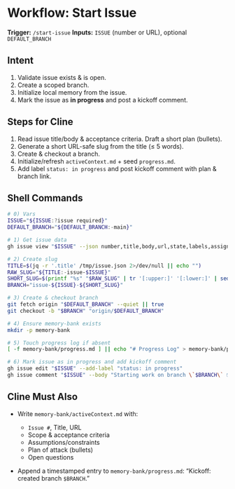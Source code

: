 # Workflow: Start Issue

**Trigger:** `/start-issue`
**Inputs:** `ISSUE` (number or URL), optional `DEFAULT_BRANCH`

## Intent

1. Validate issue exists & is open.
2. Create a scoped branch.
3. Initialize local memory from the issue.
4. Mark the issue as **in progress** and post a kickoff comment.

## Steps for Cline

1. Read issue title/body & acceptance criteria. Draft a short plan (bullets).
2. Generate a short URL-safe slug from the title (≤ 5 words).
3. Create & checkout a branch.
4. Initialize/refresh `activeContext.md` + seed `progress.md`.
5. Add label `status: in progress` and post kickoff comment with plan & branch link.

## Shell Commands

```bash
# 0) Vars
ISSUE="${ISSUE:?issue required}"
DEFAULT_BRANCH="${DEFAULT_BRANCH:-main}"

# 1) Get issue data
gh issue view "$ISSUE" --json number,title,body,url,state,labels,assignees > /tmp/issue.json

# 2) Create slug
TITLE=$(jq -r '.title' /tmp/issue.json 2>/dev/null || echo "")
RAW_SLUG="${TITLE:-issue-$ISSUE}"
SHORT_SLUG=$(printf "%s" "$RAW_SLUG" | tr '[:upper:]' '[:lower:]' | sed 's/[^a-z0-9]/-/g; s/-\{2,\}/-/g; s/^-//; s/-$//' | cut -d- -f1-5)
BRANCH="issue-${ISSUE}-${SHORT_SLUG}"

# 3) Create & checkout branch
git fetch origin "$DEFAULT_BRANCH" --quiet || true
git checkout -b "$BRANCH" "origin/$DEFAULT_BRANCH"

# 4) Ensure memory-bank exists
mkdir -p memory-bank

# 5) Touch progress log if absent
[ -f memory-bank/progress.md ] || echo "# Progress Log" > memory-bank/progress.md

# 6) Mark issue as in progress and add kickoff comment
gh issue edit "$ISSUE" --add-label "status: in progress"
gh issue comment "$ISSUE" --body "Starting work on branch \`$BRANCH\` 📦\n\n**Plan (high-level):**\n- (summary bullets here)\n\nLink: \`$BRANCH\` pushes will appear on this PR once opened."
```

## Cline Must Also

* Write `memory-bank/activeContext.md` with:

  * `Issue #`, Title, URL
  * Scope & acceptance criteria
  * Assumptions/constraints
  * Plan of attack (bullets)
  * Open questions
* Append a timestamped entry to `memory-bank/progress.md`: “Kickoff: created branch `$BRANCH`.”
